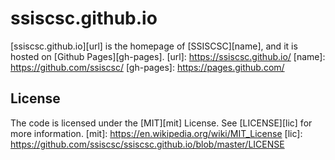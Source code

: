 # ssiscsc.github.io

[ssiscsc.github.io][url] is the homepage of [SSISCSC][name], and it is hosted on [Github Pages][gh-pages]. 
[url]: https://ssiscsc.github.io/
[name]: https://github.com/ssiscsc/
[gh-pages]: https://pages.github.com/

## License

The code is licensed under the [MIT][mit] License. See [LICENSE][lic] for more information. 
[mit]: https://en.wikipedia.org/wiki/MIT_License
[lic]: https://github.com/ssiscsc/ssiscsc.github.io/blob/master/LICENSE
